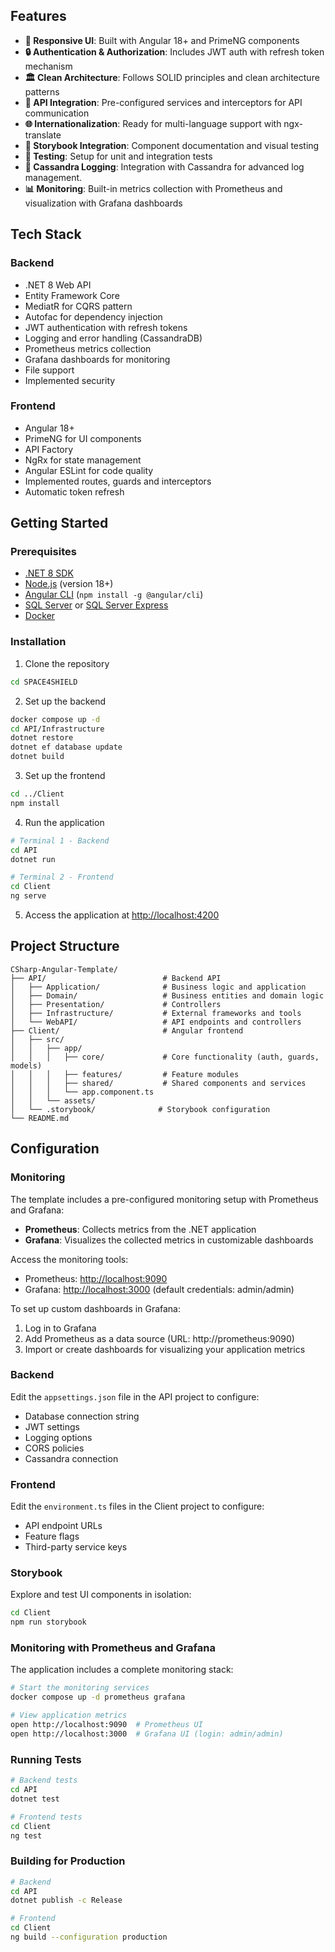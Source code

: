 ## Features

- **📱 Responsive UI**: Built with Angular 18+ and PrimeNG components
- **🔒 Authentication & Authorization**: Includes JWT auth with refresh token mechanism
- **🏛️ Clean Architecture**: Follows SOLID principles and clean architecture patterns
- **🔌 API Integration**: Pre-configured services and interceptors for API communication
- **🌐 Internationalization**: Ready for multi-language support with ngx-translate
- **📝 Storybook Integration**: Component documentation and visual testing
- **🧪 Testing**: Setup for unit and integration tests
- **💾 Cassandra Logging**: Integration with Cassandra for advanced log management.
- **📊 Monitoring**: Built-in metrics collection with Prometheus and visualization with Grafana dashboards

## Tech Stack

### Backend

- .NET 8 Web API
- Entity Framework Core
- MediatR for CQRS pattern
- Autofac for dependency injection
- JWT authentication with refresh tokens
- Logging and error handling (CassandraDB)
- Prometheus metrics collection
- Grafana dashboards for monitoring
- File support
- Implemented security

### Frontend

- Angular 18+
- PrimeNG for UI components
- API Factory
- NgRx for state management
- Angular ESLint for code quality
- Implemented routes, guards and interceptors
- Automatic token refresh

## Getting Started

### Prerequisites

- [.NET 8 SDK](https://dotnet.microsoft.com/download/dotnet/8.0)
- [Node.js](https://nodejs.org/) (version 18+)
- [Angular CLI](https://angular.io/cli) (`npm install -g @angular/cli`)
- [SQL Server](https://www.microsoft.com/en-us/sql-server/sql-server-downloads) or [SQL Server Express](https://www.microsoft.com/en-us/sql-server/sql-server-downloads)
- [Docker](https://www.docker.com/products/docker-desktop/)

### Installation

1. Clone the repository

```bash
cd SPACE4SHIELD
```

2. Set up the backend

```bash
docker compose up -d
cd API/Infrastructure
dotnet restore
dotnet ef database update
dotnet build
```

3. Set up the frontend

```bash
cd ../Client
npm install
```

4. Run the application

```bash
# Terminal 1 - Backend
cd API
dotnet run

# Terminal 2 - Frontend
cd Client
ng serve
```

5. Access the application at [http://localhost:4200](http://localhost:4200)

## Project Structure

```
CSharp-Angular-Template/
├── API/                          # Backend API
│   ├── Application/              # Business logic and application
│   ├── Domain/                   # Business entities and domain logic
│   ├── Presentation/             # Controllers
│   ├── Infrastructure/           # External frameworks and tools
│   └── WebAPI/                   # API endpoints and controllers
├── Client/                       # Angular frontend
│   ├── src/
│   │   ├── app/
│   │   │   ├── core/             # Core functionality (auth, guards, models)
│   │   │   ├── features/         # Feature modules
│   │   │   ├── shared/           # Shared components and services
│   │   │   └── app.component.ts
│   │   └── assets/
│   └── .storybook/              # Storybook configuration
└── README.md
```

## Configuration

### Monitoring

The template includes a pre-configured monitoring setup with Prometheus and Grafana:

- **Prometheus**: Collects metrics from the .NET application
- **Grafana**: Visualizes the collected metrics in customizable dashboards

Access the monitoring tools:

- Prometheus: [http://localhost:9090](http://localhost:9090)
- Grafana: [http://localhost:3000](http://localhost:3000) (default credentials: admin/admin)

To set up custom dashboards in Grafana:

1. Log in to Grafana
2. Add Prometheus as a data source (URL: http://prometheus:9090)
3. Import or create dashboards for visualizing your application metrics

### Backend

Edit the `appsettings.json` file in the API project to configure:

- Database connection string
- JWT settings
- Logging options
- CORS policies
- Cassandra connection

### Frontend

Edit the `environment.ts` files in the Client project to configure:

- API endpoint URLs
- Feature flags
- Third-party service keys

### Storybook

Explore and test UI components in isolation:

```bash
cd Client
npm run storybook
```

### Monitoring with Prometheus and Grafana

The application includes a complete monitoring stack:

```bash
# Start the monitoring services
docker compose up -d prometheus grafana

# View application metrics
open http://localhost:9090  # Prometheus UI
open http://localhost:3000  # Grafana UI (login: admin/admin)
```

### Running Tests

```bash
# Backend tests
cd API
dotnet test

# Frontend tests
cd Client
ng test
```

### Building for Production

```bash
# Backend
cd API
dotnet publish -c Release

# Frontend
cd Client
ng build --configuration production
```
